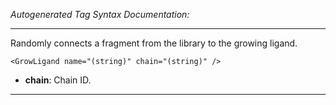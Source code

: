 _Autogenerated Tag Syntax Documentation:_

---
Randomly connects a fragment from the library to the growing ligand.

```
<GrowLigand name="(string)" chain="(string)" />
```

-   **chain**: Chain ID.

---

